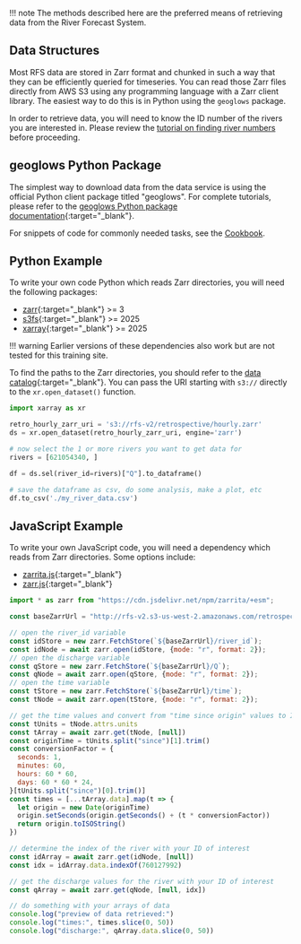 !!! note
    The methods described here are the preferred means of retrieving data from the River Forecast System.

## Data Structures

Most RFS data are stored in Zarr format and chunked in such a way that they can be efficiently queried for timeseries. You can read those Zarr files
directly from AWS S3 using any programming language with a Zarr client library. The easiest way to do this is in Python using the `geoglows` package.

In order to retrieve data, you will need to know the ID number of the rivers you are interested in. Please review
the [tutorial on finding river numbers](find-river-numbers.md) before proceeding.

## geoglows Python Package

The simplest way to download data from the data service is using the official Python client package titled "geoglows". For complete tutorials, please
refer to the [geoglows Python package documentation](https://geoglows.readthedocs.io){:target="_blank"}.

For snippets of code for commonly needed tasks, see the [Cookbook](../tutorials/code-snippets.md).

## Python Example

To write your own code Python which reads Zarr directories, you will need the following packages:

- [zarr](https://zarr.readthedocs.io/en/stable/){:target="_blank"} >= 3
- [s3fs](https://s3fs.readthedocs.io/en/latest/){:target="_blank"} >= 2025
- [xarray](http://xarray.pydata.org/en/stable/){:target="_blank"} >= 2025

!!! warning
    Earlier versions of these dependencies also work but are not tested for this training site.

To find the paths to the Zarr directories, you should refer to the [data catalog](../datasets/catalog.md){:target="_blank"}. You can pass
the URI starting with `s3://` directly to the `xr.open_dataset()` function.

```python
import xarray as xr

retro_hourly_zarr_uri = 's3://rfs-v2/retrospective/hourly.zarr'
ds = xr.open_dataset(retro_hourly_zarr_uri, engine='zarr')

# now select the 1 or more rivers you want to get data for
rivers = [621054340, ]

df = ds.sel(river_id=rivers)["Q"].to_dataframe()

# save the dataframe as csv, do some analysis, make a plot, etc
df.to_csv('./my_river_data.csv')
```

## JavaScript Example

To write your own JavaScript code, you will need a dependency which reads from Zarr directories. Some options include:

- [zarrita.js](https://zarrita.dev/){:target="_blank"}
- [zarr.js](https://guido.io/zarr.js/){:target="_blank"}

```javascript
import * as zarr from "https://cdn.jsdelivr.net/npm/zarrita/+esm";

const baseZarrUrl = "http://rfs-v2.s3-us-west-2.amazonaws.com/retrospective/daily.zarr"

// open the river_id variable
const idStore = new zarr.FetchStore(`${baseZarrUrl}/river_id`);
const idNode = await zarr.open(idStore, {mode: "r", format: 2});
// open the discharge variable
const qStore = new zarr.FetchStore(`${baseZarrUrl}/Q`);
const qNode = await zarr.open(qStore, {mode: "r", format: 2});
// open the time variable
const tStore = new zarr.FetchStore(`${baseZarrUrl}/time`);
const tNode = await zarr.open(tStore, {mode: "r", format: 2});

// get the time values and convert from "time since origin" values to ISO strings
const tUnits = tNode.attrs.units
const tArray = await zarr.get(tNode, [null])
const originTime = tUnits.split("since")[1].trim()
const conversionFactor = {
  seconds: 1,
  minutes: 60,
  hours: 60 * 60,
  days: 60 * 60 * 24,
}[tUnits.split("since")[0].trim()]
const times = [...tArray.data].map(t => {
  let origin = new Date(originTime)
  origin.setSeconds(origin.getSeconds() + (t * conversionFactor))
  return origin.toISOString()
})

// determine the index of the river with your ID of interest
const idArray = await zarr.get(idNode, [null])
const idx = idArray.data.indexOf(760127992)

// get the discharge values for the river with your ID of interest
const qArray = await zarr.get(qNode, [null, idx])

// do something with your arrays of data
console.log("preview of data retrieved:")
console.log("times:", times.slice(0, 50))
console.log("discharge:", qArray.data.slice(0, 50))
```
